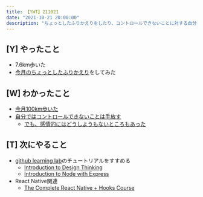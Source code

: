 ```yaml
---
title: 【YWT】211021
date: "2021-10-21 20:00:00"
description: "ちょっとしたふりかえりをしたり、コントロールできないことに対する自分なりの考えを書いたりした"
---
```


## [Y] やったこと

- 7.6km歩いた
- [今月のちょっとしたふりかえり](https://twitter.com/camomile_cafe/status/1451013231112163329?s=20)をしてみた

## [W] わかったこと

- [今月100km歩いた](https://twitter.com/camomile_cafe/status/1450951841877880835?s=20)
- [自分ではコントロールできないことは手放す](https://twitter.com/camomile_cafe/status/1451122113654386693?s=20)
  - [でも、感情的にはどうしようもないところもあった](https://twitter.com/camomile_cafe/status/1451121910490664961?s=20)

## [T] 次にやること

- [github learning lab](https://lab.github.com/githubtraining)のチュートリアルをすすめる
  - [Introduction to Design Thinking](https://lab.github.com/githubtraining/introduction-to-design-thinking)
  - [Introduction to Node with Express](https://lab.github.com/everydeveloper/introduction-to-node-with-express)
- React Native関連
  - [The Complete React Native + Hooks Course](https://www.udemy.com/course/the-complete-react-native-and-redux-course/)

<!-- https://twitter.com/camomile_cafe/status/1455775932086566926?s=20 -->
